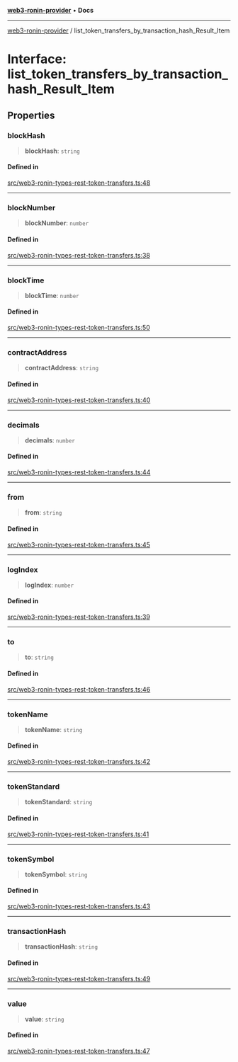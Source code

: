 [**web3-ronin-provider**](../README.md) • **Docs**

***

[web3-ronin-provider](../globals.md) / list\_token\_transfers\_by\_transaction\_hash\_Result\_Item

# Interface: list\_token\_transfers\_by\_transaction\_hash\_Result\_Item

## Properties

### blockHash

> **blockHash**: `string`

#### Defined in

[src/web3-ronin-types-rest-token-transfers.ts:48](https://github.com/chuacw/web3-ronin-provider/blob/dab3da736520006c9aeb4dab1fb5f7a56228c341/src/web3-ronin-types-rest-token-transfers.ts#L48)

***

### blockNumber

> **blockNumber**: `number`

#### Defined in

[src/web3-ronin-types-rest-token-transfers.ts:38](https://github.com/chuacw/web3-ronin-provider/blob/dab3da736520006c9aeb4dab1fb5f7a56228c341/src/web3-ronin-types-rest-token-transfers.ts#L38)

***

### blockTime

> **blockTime**: `number`

#### Defined in

[src/web3-ronin-types-rest-token-transfers.ts:50](https://github.com/chuacw/web3-ronin-provider/blob/dab3da736520006c9aeb4dab1fb5f7a56228c341/src/web3-ronin-types-rest-token-transfers.ts#L50)

***

### contractAddress

> **contractAddress**: `string`

#### Defined in

[src/web3-ronin-types-rest-token-transfers.ts:40](https://github.com/chuacw/web3-ronin-provider/blob/dab3da736520006c9aeb4dab1fb5f7a56228c341/src/web3-ronin-types-rest-token-transfers.ts#L40)

***

### decimals

> **decimals**: `number`

#### Defined in

[src/web3-ronin-types-rest-token-transfers.ts:44](https://github.com/chuacw/web3-ronin-provider/blob/dab3da736520006c9aeb4dab1fb5f7a56228c341/src/web3-ronin-types-rest-token-transfers.ts#L44)

***

### from

> **from**: `string`

#### Defined in

[src/web3-ronin-types-rest-token-transfers.ts:45](https://github.com/chuacw/web3-ronin-provider/blob/dab3da736520006c9aeb4dab1fb5f7a56228c341/src/web3-ronin-types-rest-token-transfers.ts#L45)

***

### logIndex

> **logIndex**: `number`

#### Defined in

[src/web3-ronin-types-rest-token-transfers.ts:39](https://github.com/chuacw/web3-ronin-provider/blob/dab3da736520006c9aeb4dab1fb5f7a56228c341/src/web3-ronin-types-rest-token-transfers.ts#L39)

***

### to

> **to**: `string`

#### Defined in

[src/web3-ronin-types-rest-token-transfers.ts:46](https://github.com/chuacw/web3-ronin-provider/blob/dab3da736520006c9aeb4dab1fb5f7a56228c341/src/web3-ronin-types-rest-token-transfers.ts#L46)

***

### tokenName

> **tokenName**: `string`

#### Defined in

[src/web3-ronin-types-rest-token-transfers.ts:42](https://github.com/chuacw/web3-ronin-provider/blob/dab3da736520006c9aeb4dab1fb5f7a56228c341/src/web3-ronin-types-rest-token-transfers.ts#L42)

***

### tokenStandard

> **tokenStandard**: `string`

#### Defined in

[src/web3-ronin-types-rest-token-transfers.ts:41](https://github.com/chuacw/web3-ronin-provider/blob/dab3da736520006c9aeb4dab1fb5f7a56228c341/src/web3-ronin-types-rest-token-transfers.ts#L41)

***

### tokenSymbol

> **tokenSymbol**: `string`

#### Defined in

[src/web3-ronin-types-rest-token-transfers.ts:43](https://github.com/chuacw/web3-ronin-provider/blob/dab3da736520006c9aeb4dab1fb5f7a56228c341/src/web3-ronin-types-rest-token-transfers.ts#L43)

***

### transactionHash

> **transactionHash**: `string`

#### Defined in

[src/web3-ronin-types-rest-token-transfers.ts:49](https://github.com/chuacw/web3-ronin-provider/blob/dab3da736520006c9aeb4dab1fb5f7a56228c341/src/web3-ronin-types-rest-token-transfers.ts#L49)

***

### value

> **value**: `string`

#### Defined in

[src/web3-ronin-types-rest-token-transfers.ts:47](https://github.com/chuacw/web3-ronin-provider/blob/dab3da736520006c9aeb4dab1fb5f7a56228c341/src/web3-ronin-types-rest-token-transfers.ts#L47)
